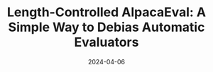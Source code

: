 ---
title: "Length-Controlled AlpacaEval: A Simple Way to Debias Automatic Evaluators"
authors_before: ""
authors_after: "B. Galambosi, P. Liang, T. Hashimoto"
award: ""
collection: publications
permalink: /publication/AlpacaEvalLC
tldr: 'We decrease the bias of AlpacaEval for longer outputs using regression analysis.'
date: 2024-04-06
venue: ''
preprint: 'ArXiv' 
header: 
  teaser: 'papers/alpaca/AlpacaEvalLC.png'
paper: ''
code: 'https://github.com/tatsu-lab/alpaca_eval' 
twitter: "https://x.com/yanndubs/status/1770284212937207840"
link: 'https://arxiv.org/abs/2404.04475'
video: ''
categories:
  - NLP
  - Evaluation
---